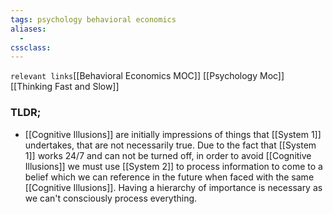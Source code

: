 ```yaml
---
tags: psychology behavioral economics
aliases: 
  - 
cssclass: 
---
```

`relevant links`[[Behavioral Economics MOC]] [[Psychology Moc]] [[Thinking Fast and Slow]]

### TLDR;
- [[Cognitive Illusions]] are initially impressions of things that [[System 1]] undertakes, that are not necessarily true. Due to the fact that [[System 1]] works 24/7 and can not be turned off, in order to avoid [[Cognitive Illusions]] we must use [[System 2]] to process information to come to a belief which we can reference in the future when faced with the same [[Cognitive Illusions]]. Having a hierarchy of importance is necessary as we can't consciously process everything.